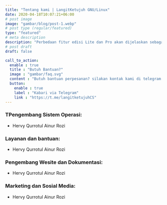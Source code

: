 ```yaml
---
title: "Tentang kami | LangitKetujuh GNU/Linux"
date: 2020-04-18T10:07:21+06:00
# post image
image: "gambar/blog/post-1.webp"
# post type (regular/featured)
type: "featured"
# meta description
description: "Perbedaan fitur edisi Lite dan Pro akan dijelaskan sebagai berikut."
# post draft
draft: false

call_to_action:
  enable : true
  title : "Butuh Bantuan?"
  image : "gambar/faq.svg"
  content : "Butuh bantuan perpesanan? silakan kontak kami di telegram. Balasan akan di respon 1/24 jam."
  button:
    enable : true
    label : "Kabari via Telegram"
    link : "https://t.me/langitketujuhCS"
---
```


### TPengembang Sistem Operasi:
- Hervy Qurrotul Ainur Rozi

### Layanan dan bantuan:
- Hervy Qurrotul Ainur Rozi

### Pengembang Wesite dan Dokumentasi:
- Hervy Qurrotul Ainur Rozi

### Marketing dan Sosial Media:
- Hervy Qurrotul Ainur Rozi
